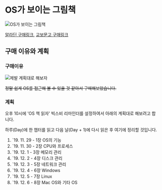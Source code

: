 # OS가 보이는 그림책

![OS가 보이는 그림책](https://image.aladin.co.kr/product/16671/58/cover500/8931555792_1.jpg)

[알라딘 구매링크](<https://www.aladin.co.kr/shop/wproduct.aspx?ItemId=166715851>), [교보문고 구매링크](<http://www.kyobobook.co.kr/product/detailViewKor.laf?ejkGb=KOR&mallGb=KOR&barcode=9788931555790&orderClick=LEa&Kc=>)



## 구매 이유와 계획

### 구매이유

![제발 계획대로 해보자](http://static.ebs.co.kr/images/bhp/public/images/2019/10/6/11/9/22/7269180a-3efa-4a5f-834f-fc1aa947d872.jpg)

~~정말 쉽게 OS를 접근해 볼 수 있을 것 같아서 구매해보았습니다.~~



### 계획

오후 10시에 'OS 책 읽자' 빅스비 리마인더를 설정하여서 아래의 계획대로 해보려고 합니다.

하루(Day)에 한 챕터를 읽고 다음 날(Day + 1)에 다시 읽은 후 여기에 정리할 것입니다.



1. `19. 11. 29  - 1장 OS의 기능
2. `19. 11. 30  - 2장 CPU와 프로세스
3. `19. 12. 1 - 3장 메모리 관리
4. `19. 12. 2 - 4장 디스크 관리
5. `19. 12. 3 - 5장 네트워크 관리
6. `19. 12. 4 - 6장 Windows
7. `19. 12. 5 - 7장 Linux
8. `19. 12. 6 - 8장 Mac OS와 기타 OS



